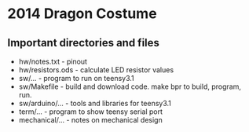 2014 Dragon Costume
===================

Important directories and files
-------------------------------

 - hw/notes.txt  - pinout
 - hw/resistors.ods - calculate LED resistor values
 - sw/...  - program to run on teensy3.1
 - sw/Makefile - build and download code.  make bpr to build, program, run.
 - sw/arduino/... - tools and libraries for teensy3.1
 - term/... - program to show teensy serial port
 - mechanical/... - notes on mechanical design


